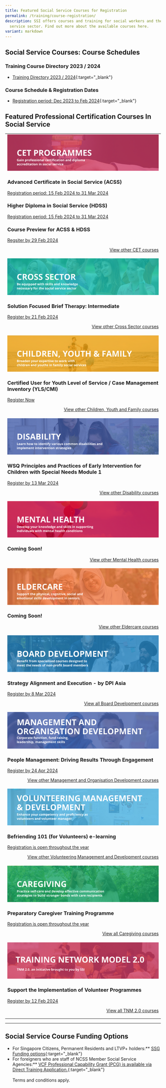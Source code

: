 ```yaml
---
title: Featured Social Service Courses for Registration
permalink: /training/course-registration/
description: SSI offers courses and training for social workers and the social
  service sector. Find out more about the available courses here.
variant: markdown
---
```

## **Social Service Courses: Course Schedules**

### **Training Course Directory 2023 / 2024**
- [Training Directory 2023 / 2024](/files/training%20courses/ssi%20fy23%20training%20directory%20-%2013dec2023.pdf){:target="_blank"}

### **Course Schedule &amp; Registration Dates** <br>
- [Registration period: Dec 2023 to Feb 2024](/files/training%20courses/ssi%20monthly%20featured%20courses%20-%2029jan2024.pdf){:target="_blank"}


## **Featured Professional Certification Courses In Social Service**
<table>
	<tbody><tr><td><a href="https://www.ssi.gov.sg/training/cet-programmes/" target="\_blank"><img src="/images/training/cet-v2.png" alt="Continuing Education &amp; Training (CET) Courses"></a><h3>Advanced Certificate in Social Service (ACSS)</h3><a href="https://www.ssi.gov.sg/training/cet-programmes/advanced-certificate-in-social-service/" target="\_blank">Registration period: 15 Feb 2024  to 31 Mar 2024</a>
		<h3>Higher Diploma in Social Service (HDSS)</h3><a href="https://www.ssi.gov.sg/training/cet-programmes/higher-diploma-in-social-service/" target="\_blank">Registration period: 15 Feb 2024  to 31 Mar 2024</a>
		<h3>Course Preview for ACSS &amp; HDSS</h3><a href="https://go.gov.sg/ssi-preview-registration" target="\_blank">Regsiter by 29 Feb 2024</a>
<p style="text-align: right;"><a href="https://www.ssi.gov.sg/training/cet-programmes/" target="\_blank">View other CET courses</a></p></td>
		
</tr><tr> <td><a href="https://www.ssi.gov.sg/training/cross-sector/" target="\_blank"><img src="/images/training/cross-sector-v2.png" alt="Counselling, Motivational Interviewing &amp; Behaviour Therapy Courses"></a><h3>Solution Focused Brief Therapy: Intermediate</h3><a href="https://iltms.ssi.gov.sg/Registration/schedule?coursecode=SCRS5447" target="\_blank">Register by 21 Feb 2024</a>
<p></p><p style="text-align: right;"><a href="https://www.ssi.gov.sg/training/cross-sector/" target="\_blank">View other Cross Sector courses</a></p></td>
		
</tr><tr> <td><a href="https://www.ssi.gov.sg/training/cyandf" target="\_blank"><img src="/images/training/cyf-v2.png" alt="Children &amp; Youth Development, Family Therapy / Family Violence Courses: Equip volunteers with skills to work with children, youth and families."></a><h3>Certified User for Youth Level of Service / Case Management Inventory (YLS/CMI)</h3><a href="https://iltms.ssi.gov.sg/registration/schedule?coursecode=SCYF5858" target="\_blank">Register Now</a>
<p></p><p style="text-align: right;"><a href="https://www.ssi.gov.sg/training/cyandf/" target="\_blank">View other Children, Youth and Family courses</a></p></td>

</tr><tr> <td><a href="https://www.ssi.gov.sg/training/disability/" target="\_blank"><img src="/images/training/disability-v2.png" alt="Disability Care / Special Needs Courses"></a>
<h3>WSQ Principles and Practices of Early Intervention for Children with Special Needs Module 1</h3><a href="https://iltms.ssi.gov.sg/Registration/schedule?coursecode=SDIS463" target="\_blank">Register by 13 Mar 2024</a>
<p></p><p style="text-align: right;"><a href="https://www.ssi.gov.sg/training/disability/" target="\_blank">View other Disability courses</a></p></td>

</tr><tr> <td><a href="https://www.ssi.gov.sg/training/mental-health/" target="\_blank"><img src="/images/training/mental-health-v2.png" alt="Mental Health Conditions &amp; Recovery Courses"></a>
		<h3>Coming Soon!</h3>
		<p></p><p style="text-align: right;"><a href="https://www.ssi.gov.sg/training/mental-health" target="\_blank">View other Mental Health courses</a></p></td>

</tr><tr> <td><a href="https://www.ssi.gov.sg/training/eldercare/" target="\_blank"><img src="/images/training/eldercare-v2.png" alt="Caring and communicating with dementia and senior persons courses"></a><h3>Coming Soon!</h3><p></p><p style="text-align: right;"><a href="https://www.ssi.gov.sg/training/eldercare/" target="\_blank">View other Eldercare courses</a></p></td>

</tr><tr> <td><a target="\\\_blank" href="https://www.ssi.gov.sg/training/board-development/"><img alt="Board Development Courses" src="/images/training/board-v2.png"></a><h3>Strategy Alignment and Execution - by DPI Asia </h3><a target="\_blank" href="https://www.dpi-asia.com/post/strategy-alignment-and-execution">Register by 8 Mar 2024</a><p style="text-align: right;"><a target="\_blank" href="https://www.ssi.gov.sg/training/board-development/">View all Board Development courses</a></p></td>
	
</tr><tr> <td><a href="https://www.ssi.gov.sg/training/management-and-organisation-development/" target="\_blank"><img src="/images/training/mod-v2.png" alt="Social Service / Nonprofit Leadership and Management Training Course"></a>
		<h3>People Management: Driving Results Through Engagement</h3><a href="https://www.sim.edu.sg/professional-development/courses/course-listing/people-management-driving-results-through-engagement-in-collaboration-with-franklincovey-l3-sfw-sync" target="\_blank">Register by 24 Apr 2024</a>
		<p></p><p style="text-align: right;"><a href="https://www.ssi.gov.sg/training/management-and-organisation-development/" target="\_blank">View other Management and Organisation Development courses</a></p></td>

</tr><tr> <td><a href="https://www.ssi.gov.sg/training/volunteer-development-and-management/" target="\_blank"><img src="/images/training/volunteer-v2.png" alt="Equip volunteers with knowledge, develop volunteer management capabilities"></a><h3>Befriending 101 (for Volunteers) e-learning</h3><a href="https://iltms.ssi.gov.sg/registration/schedule?coursecode=SSI0035" target="\_blank">Registration is open throughout the year</a><p></p><p style="text-align: right;"><a href="https://www.ssi.gov.sg/training/volunteer-development-and-management/" target="\_blank">View other Volunteering Management and Development courses</a></p></td>

</tr><tr> <td><a href="https://www.ssi.gov.sg/training/caregiving/" target="\_blank"><img src="/images/training/caregiving-v2.png" alt="Caregiver Training Courses"></a><h3>Preparatory Caregiver Training Programme</h3><a href="https://iltms.ssi.gov.sg/Registration/schedule?coursecode=SSI0002" target="\_blank">Registration is open throughout the year</a><p style="text-align: right;"><a href="https://www.ssi.gov.sg/training/caregiving/" target="\_blank">View all Caregiving courses</a></p></td>
	</tr><tr> <td><a href="https://www.ssi.gov.sg/training/tnm-courses/" target="\_blank"><img src="/images/training/tnm-banner.png" alt="TNM 2.0, an initiative brought to you by SSI"></a>
		<h3>Support the Implementation of Volunteer Programmes 
</h3><a href="https://iltms.ssi.gov.sg/registration/schedule?coursecode=SSI0080" target="\_blank">Register by 12 Feb 2024</a>
		<p></p><p style="text-align: right;"><a href="https://www.ssi.gov.sg/training/tnm-courses/" target="\_blank">View all TNM 2.0 courses</a></p></td></tr></tbody></table>

--- 


## **Social Service Course Funding Options**
* For Singapore Citizens, Permanent Residents and LTVP+ holders:** [SSG Funding options](https://www.ssg-wsg.gov.sg/individuals/training-grants-incentives.html){:target="_blank"}  
* For foreigners who are staff of NCSS Member Social Service Agencies:** [VCF Professional Capability Grant (PCG) is available via Direct Training Application.](https://www.ncss.gov.sg/grants-search/detail-page/VCFProfessionalCapabilityGrant-LocalTraining){:target="_blank"} <br><br>
Terms and conditions apply.